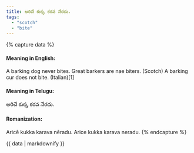 ```yaml
---
title: అరిచే కుక్క కరవ నేరదు.
tags:
  - "scotch"
  - "bite"
---
```


{% capture data %}
#### Meaning in English:
A barking dog never bites.
Great barkers are nae biters. (Scotch)
A barking cur does not bite. (Italian)[1]

#### Meaning in Telugu:
అరిచే కుక్క కరవ నేరదు.

#### Romanization:
Aricē kukka karava nēradu.
Arice kukka karava neradu.
{% endcapture %}

{{ data | markdownify }}

